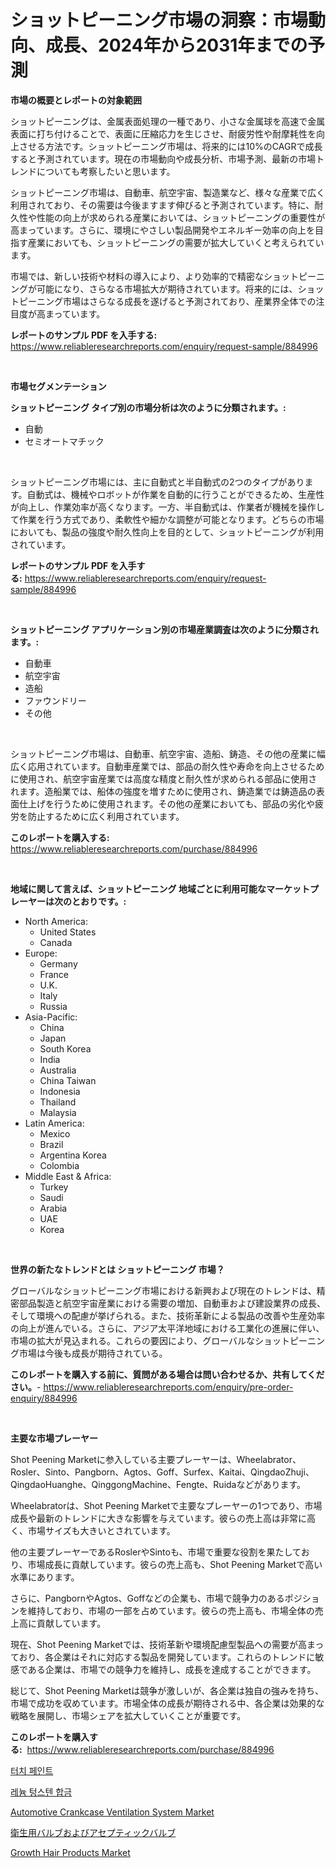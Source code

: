 <p><h1>ショットピーニング市場の洞察：市場動向、成長、2024年から2031年までの予測</h1></p><p><strong>市場の概要とレポートの対象範囲</strong></p>
<p><p>ショットピーニングは、金属表面処理の一種であり、小さな金属球を高速で金属表面に打ち付けることで、表面に圧縮応力を生じさせ、耐疲労性や耐摩耗性を向上させる方法です。ショットピーニング市場は、将来的には10%のCAGRで成長すると予測されています。現在の市場動向や成長分析、市場予測、最新の市場トレンドについても考察したいと思います。</p><p>ショットピーニング市場は、自動車、航空宇宙、製造業など、様々な産業で広く利用されており、その需要は今後ますます伸びると予測されています。特に、耐久性や性能の向上が求められる産業においては、ショットピーニングの重要性が高まっています。さらに、環境にやさしい製品開発やエネルギー効率の向上を目指す産業においても、ショットピーニングの需要が拡大していくと考えられています。</p><p>市場では、新しい技術や材料の導入により、より効率的で精密なショットピーニングが可能になり、さらなる市場拡大が期待されています。将来的には、ショットピーニング市場はさらなる成長を遂げると予測されており、産業界全体での注目度が高まっています。</p></p>
<p><strong>レポートのサンプル PDF を入手する:</strong> <a href="https://www.reliableresearchreports.com/enquiry/request-sample/884996">https://www.reliableresearchreports.com/enquiry/request-sample/884996</a></p>
<p>&nbsp;</p>
<p><strong>市場セグメンテーション</strong></p>
<p><strong>ショットピーニング タイプ別の市場分析は次のように分類されます。:</strong></p>
<p><ul><li>自動</li><li>セミオートマチック</li></ul></p>
<p>&nbsp;</p>
<p><p>ショットピーニング市場には、主に自動式と半自動式の2つのタイプがあります。自動式は、機械やロボットが作業を自動的に行うことができるため、生産性が向上し、作業効率が高くなります。一方、半自動式は、作業者が機械を操作して作業を行う方式であり、柔軟性や細かな調整が可能となります。どちらの市場においても、製品の強度や耐久性向上を目的として、ショットピーニングが利用されています。</p></p>
<p><strong>レポートのサンプル PDF を入手する:</strong>&nbsp;<a href="https://www.reliableresearchreports.com/enquiry/request-sample/884996">https://www.reliableresearchreports.com/enquiry/request-sample/884996</a></p>
<p>&nbsp;</p>
<p><strong> ショットピーニング アプリケーション別の市場産業調査は次のように分類されます。:</strong></p>
<p><ul><li>自動車</li><li>航空宇宙</li><li>造船</li><li>ファウンドリー</li><li>その他</li></ul></p>
<p>&nbsp;</p>
<p><p>ショットピーニング市場は、自動車、航空宇宙、造船、鋳造、その他の産業に幅広く応用されています。自動車産業では、部品の耐久性や寿命を向上させるために使用され、航空宇宙産業では高度な精度と耐久性が求められる部品に使用されます。造船業では、船体の強度を増すために使用され、鋳造業では鋳造品の表面仕上げを行うために使用されます。その他の産業においても、部品の劣化や疲労を防止するために広く利用されています。</p></p>
<p><strong>このレポートを購入する:</strong>&nbsp; <a href="https://www.reliableresearchreports.com/purchase/884996">https://www.reliableresearchreports.com/purchase/884996</a></p>
<p>&nbsp;</p>
<p><strong>地域に関して言えば、ショットピーニング 地域ごとに利用可能なマーケットプレーヤーは次のとおりです。:</strong></p>
<p><ul>
    <li>
        North America:
        <ul>
            <li>United States</li>
            <li>Canada</li>
        </ul>
    </li>
    <li>
        Europe:
        <ul>
            <li>Germany</li>
            <li>France</li>
            <li>U.K.</li>
            <li>Italy</li>
            <li>Russia</li>
        </ul>
    </li>
    <li>
        Asia-Pacific:
        <ul>
            <li>China</li>
            <li>Japan</li>
            <li>South Korea</li>
            <li>India</li>
            <li>Australia</li>
            <li>China Taiwan</li>
            <li>Indonesia</li>
            <li>Thailand</li>
            <li>Malaysia</li>
        </ul>
    </li>
    <li>
        Latin America:
        <ul>
            <li>Mexico</li>
            <li>Brazil</li>
            <li>Argentina Korea</li>
            <li>Colombia</li>
        </ul>
    </li>
    <li>
        Middle East & Africa:
        <ul>
            <li>Turkey</li>
            <li>Saudi</li>
            <li>Arabia</li>
            <li>UAE</li>
            <li>Korea</li>
        </ul>
    </li>
    </ul></p>
<p>&nbsp;</p>
<p><strong>世界の新たなトレンドとは ショットピーニング 市場？</strong></p>
<p><p>グローバルなショットピーニング市場における新興および現在のトレンドは、精密部品製造と航空宇宙産業における需要の増加、自動車および建設業界の成長、そして環境への配慮が挙げられる。また、技術革新による製品の改善や生産効率の向上が進んでいる。さらに、アジア太平洋地域における工業化の進展に伴い、市場の拡大が見込まれる。これらの要因により、グローバルなショットピーニング市場は今後も成長が期待されている。</p></p>
<p><strong>このレポートを購入する前に、質問がある場合は問い合わせるか、共有してください。</strong>- <a href="https://www.reliableresearchreports.com/enquiry/pre-order-enquiry/884996">https://www.reliableresearchreports.com/enquiry/pre-order-enquiry/884996</a></p>
<p>&nbsp;</p>
<p><strong>主要な市場プレーヤー</strong></p>
<p><p>Shot Peening Marketに参入している主要プレーヤーは、Wheelabrator、Rosler、Sinto、Pangborn、Agtos、Goff、Surfex、Kaitai、QingdaoZhuji、QingdaoHuanghe、QinggongMachine、Fengte、Ruidaなどがあります。</p><p>Wheelabratorは、Shot Peening Marketで主要なプレーヤーの1つであり、市場成長や最新のトレンドに大きな影響を与えています。彼らの売上高は非常に高く、市場サイズも大きいとされています。</p><p>他の主要プレーヤーであるRoslerやSintoも、市場で重要な役割を果たしており、市場成長に貢献しています。彼らの売上高も、Shot Peening Marketで高い水準にあります。</p><p>さらに、PangbornやAgtos、Goffなどの企業も、市場で競争力のあるポジションを維持しており、市場の一部を占めています。彼らの売上高も、市場全体の売上高に貢献しています。</p><p>現在、Shot Peening Marketでは、技術革新や環境配慮型製品への需要が高まっており、各企業はそれに対応する製品を開発しています。これらのトレンドに敏感である企業は、市場での競争力を維持し、成長を達成することができます。</p><p>総じて、Shot Peening Marketは競争が激しいが、各企業は独自の強みを持ち、市場で成功を収めています。市場全体の成長が期待される中、各企業は効果的な戦略を展開し、市場シェアを拡大していくことが重要です。</p></p>
<p><strong>このレポートを購入する:</strong>&nbsp;&nbsp;<a href="https://www.reliableresearchreports.com/purchase/884996">https://www.reliableresearchreports.com/purchase/884996</a></p>
<p><p><a href="https://github.com/idcefvhkdut6/Market-Research-Report-List-1/blob/main/96566653505.md">터치 페인트</a></p><p><a href="https://github.com/vsap75a286l/Market-Research-Report-List-1/blob/main/42343553506.md">레늄 텅스텐 합금</a></p><p><a href="https://zircon-bluebell-299.notion.site/Automotive-Crankcase-Ventilation-System-Market-A-Comprehensive-Report-of-its-Market-Share-Growth--fb3d5ae8a8d5405e8866039a1bb2363d">Automotive Crankcase Ventilation System Market</a></p><p><a href="https://github.com/ppmazlotr77499/Market-Research-Report-List-1/blob/main/55122653902.md">衛生用バルブおよびアセプティックバルブ</a></p><p><a href="https://github.com/wusalecollins540tpqoz/Market-Research-Report-List-1/blob/main/growth-hair-products-market.md">Growth Hair Products Market</a></p></p>